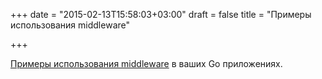 +++
date = "2015-02-13T15:58:03+03:00"
draft = false
title = "Примеры использования middleware"

+++

<p><a href="http://adampresley.com/2015/02/08/using-a-middleware-in-your-go-web-applications.html">Примеры использования&nbsp;middleware</a> в ваших Go приложениях.</p>

